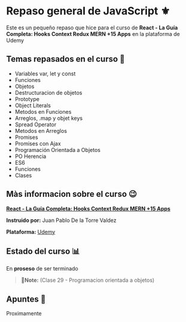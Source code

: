 # Repaso general de JavaScript ⚜

Este es un pequeño repaso que hice para el curso de **React - La Guía Completa: Hooks Context Redux MERN +15 Apps** en la plataforma de Udemy


## Temas repasados en el curso 📑
- Variables var, let y const
- Funciones
- Objetos
- Destructuracion de objetos
- Prototype
- Object Literals
- Metodos en Funciones
- Arreglos, .map y objet keys
- Spread Operator
- Metodos en Arreglos
- Promises
- Promises con Ajax
- Programación Orientada a Objetos
- PO Herencia
- ES6
- Funciones
- Clases



## Màs informacion sobre el curso 😉

**[React - La Guía Completa: Hooks Context Redux MERN +15 Apps](https://www.udemy.com/course/react-de-principiante-a-experto-creando-mas-de-10-aplicaciones/ "*React - La Guía Completa")**

**Instruido por:**  Juan Pablo De la Torre Valdez

**Plataforma:** [Udemy](https://www.udemy.com/)


## Estado del curso 📊


En **proseso** de ser terminado

> 📝**Note:** (Clase 29 - Programacion orientada a objetos)



## Apuntes  📝

Proximamente


